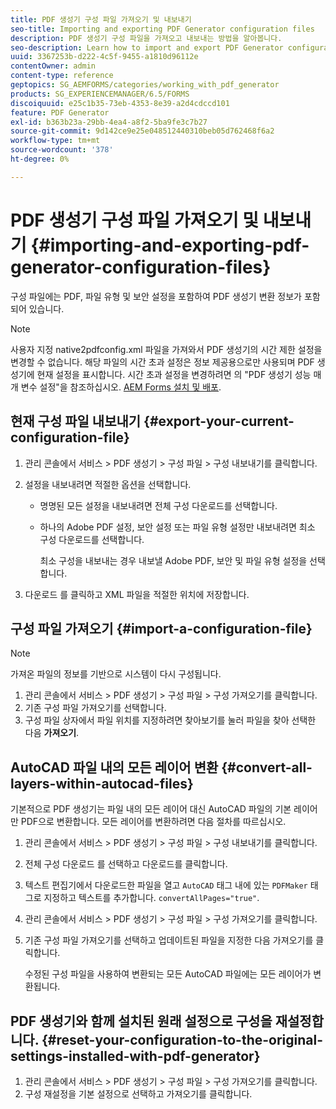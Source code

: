 ```yaml
---
title: PDF 생성기 구성 파일 가져오기 및 내보내기
seo-title: Importing and exporting PDF Generator configuration files
description: PDF 생성기 구성 파일을 가져오고 내보내는 방법을 알아봅니다.
seo-description: Learn how to import and export PDF Generator configuration files.
uuid: 3367253b-d222-4c5f-9455-a1810d96112e
contentOwner: admin
content-type: reference
geptopics: SG_AEMFORMS/categories/working_with_pdf_generator
products: SG_EXPERIENCEMANAGER/6.5/FORMS
discoiquuid: e25c1b35-73eb-4353-8e39-a2d4cdccd101
feature: PDF Generator
exl-id: b363b23a-29bb-4ea4-a8f2-5ba9fe3c7b27
source-git-commit: 9d142ce9e25e048512440310beb05d762468f6a2
workflow-type: tm+mt
source-wordcount: '378'
ht-degree: 0%

---
```


# PDF 생성기 구성 파일 가져오기 및 내보내기 {#importing-and-exporting-pdf-generator-configuration-files}

구성 파일에는 PDF, 파일 유형 및 보안 설정을 포함하여 PDF 생성기 변환 정보가 포함되어 있습니다.

>[!NOTE]
>
>사용자 지정 native2pdfconfig.xml 파일을 가져와서 PDF 생성기의 시간 제한 설정을 변경할 수 없습니다. 해당 파일의 시간 초과 설정은 정보 제공용으로만 사용되며 PDF 생성기에 현재 설정을 표시합니다. 시간 초과 설정을 변경하려면 의 &quot;PDF 생성기 성능 매개 변수 설정&quot;을 참조하십시오. [AEM Forms 설치 및 배포](https://www.adobe.com/go/learn_aemforms_installJBoss_63).

## 현재 구성 파일 내보내기 {#export-your-current-configuration-file}

1. 관리 콘솔에서 서비스 > PDF 생성기 > 구성 파일 > 구성 내보내기를 클릭합니다.
1. 설정을 내보내려면 적절한 옵션을 선택합니다.

   * 명명된 모든 설정을 내보내려면 전체 구성 다운로드를 선택합니다.
   * 하나의 Adobe PDF 설정, 보안 설정 또는 파일 유형 설정만 내보내려면 최소 구성 다운로드를 선택합니다.

      최소 구성을 내보내는 경우 내보낼 Adobe PDF, 보안 및 파일 유형 설정을 선택합니다.

1. 다운로드 를 클릭하고 XML 파일을 적절한 위치에 저장합니다.

## 구성 파일 가져오기 {#import-a-configuration-file}

>[!NOTE]
>
>가져온 파일의 정보를 기반으로 시스템이 다시 구성됩니다.

1. 관리 콘솔에서 서비스 > PDF 생성기 > 구성 파일 > 구성 가져오기를 클릭합니다.
1. 기존 구성 파일 가져오기를 선택합니다.
1. 구성 파일 상자에서 파일 위치를 지정하려면 찾아보기를 눌러 파일을 찾아 선택한 다음 **가져오기**.

## AutoCAD 파일 내의 모든 레이어 변환 {#convert-all-layers-within-autocad-files}

기본적으로 PDF 생성기는 파일 내의 모든 레이어 대신 AutoCAD 파일의 기본 레이어만 PDF으로 변환합니다. 모든 레이어를 변환하려면 다음 절차를 따르십시오.

1. 관리 콘솔에서 서비스 > PDF 생성기 > 구성 파일 > 구성 내보내기를 클릭합니다.
1. 전체 구성 다운로드 를 선택하고 다운로드를 클릭합니다.
1. 텍스트 편집기에서 다운로드한 파일을 열고 `AutoCAD` 태그 내에 있는 `PDFMaker` 태그로 지정하고 텍스트를 추가합니다. `convertAllPages="true"`.
1. 관리 콘솔에서 서비스 > PDF 생성기 > 구성 파일 > 구성 가져오기를 클릭합니다.
1. 기존 구성 파일 가져오기를 선택하고 업데이트된 파일을 지정한 다음 가져오기를 클릭합니다.

   수정된 구성 파일을 사용하여 변환되는 모든 AutoCAD 파일에는 모든 레이어가 변환됩니다.

## PDF 생성기와 함께 설치된 원래 설정으로 구성을 재설정합니다. {#reset-your-configuration-to-the-original-settings-installed-with-pdf-generator}

1. 관리 콘솔에서 서비스 > PDF 생성기 > 구성 파일 > 구성 가져오기를 클릭합니다.
1. 구성 재설정을 기본 설정으로 선택하고 가져오기를 클릭합니다.
